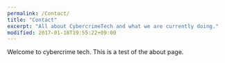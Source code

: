 ```yaml
---
permalink: /Contact/
title: "Contact"
excerpt: "All about CybercrimeTech and what we are currently doing."
modified: 2017-01-18T19:55:22+09:00
---
```


Welcome to cybercrime tech. This is a test of the about page.
